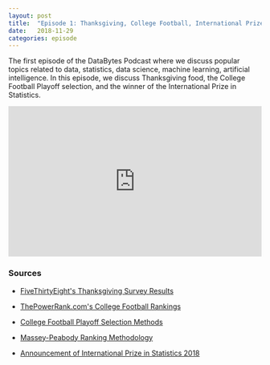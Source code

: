 ```yaml
---
layout: post
title:  "Episode 1: Thanksgiving, College Football, International Prize in Statistics"
date:   2018-11-29
categories: episode
---
```


The first episode of the DataBytes Podcast where we discuss popular topics related to data, statistics, data science, machine learning, artificial intelligence.  In this episode, we discuss Thanksgiving food, the College Football Playoff selection, and the winner of the International Prize in Statistics.

<iframe width="100%" height="300" scrolling="no" frameborder="no" allow="autoplay" src="https://w.soundcloud.com/player/?url=https%3A//api.soundcloud.com/tracks/537519510&color=%2327a79c&auto_play=false&hide_related=false&show_comments=true&show_user=true&show_reposts=false&show_teaser=true&visual=true"></iframe>

### Sources

* [FiveThirtyEight's Thanksgiving Survey Results](https://fivethirtyeight.com/features/the-ultimate-thanksgiving-dinner-menu/)

* [ThePowerRank.com's College Football Rankings](https://thepowerrank.com/guide-cfb-rankings/)

* [College Football Playoff Selection Methods](https://collegefootballplayoff.com/sports/2016/9/30/_131504729609884945.aspx)

* [Massey-Peabody Ranking Methodology](https://massey-peabody.com/methodology/)

* [Announcement of International Prize in Statistics 2018](https://www.statslife.org.uk/news/3982-2018-international-prize-in-statistics-awarded-to-bradley-efron)